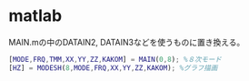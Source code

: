 matlab
=====================

MAIN.mの中のDATAIN2, DATAIN3などを使うものに置き換える。

``` matlab
[MODE,FRQ,TMM,XX,YY,ZZ,KAKOM] = MAIN(0,8); %８次モード
[HZ] = MODESH(8,MODE,FRQ,XX,YY,ZZ,KAKOM); %グラフ描画
```




